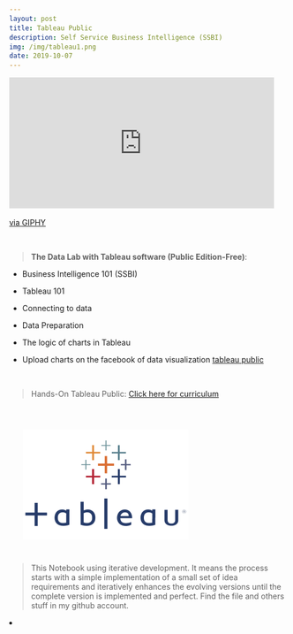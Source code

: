 ```yaml
---
layout: post
title: Tableau Public
description: Self Service Business Intelligence (SSBI)
img: /img/tableau1.png
date: 2019-10-07
---
```



<iframe src="https://giphy.com/embed/UCFmkgpt1e0w0" width="480" height="237" frameBorder="0" class="giphy-embed" allowFullScreen></iframe><p><a href="https://giphy.com/gifs/ichat-s-UCFmkgpt1e0w0">via GIPHY</a></p>


<Br>


> **The Data Lab with Tableau software (Public Edition-Free)**:


* Business Intelligence 101 (SSBI)

* Tableau 101

* Connecting to data

* Data Preparation

* The logic of charts in Tableau

* Upload charts on the facebook of data visualization [tableau public](https://public.tableau.com/en-us/s/)


<Br>
  
> Hands-On Tableau Public: <a href="https://itsmecevi.github.io/tableaupublic/">Click here for curriculum</a>
<Br>
  
<img class="col one right" src="/img/tableau1.png" style="padding:25px">

<Br>

> This Notebook using iterative development. It means the process starts with a simple implementation of a small set of idea requirements and iteratively enhances the evolving versions until the complete version is implemented and perfect.
> Find the file and others stuff in my github account.


<li>
<a id="icon" href="https://github.com/itsmecevi" target="_blank"><i class="fa fa-github fa-fw fa-2x"></i></a>
</li>
